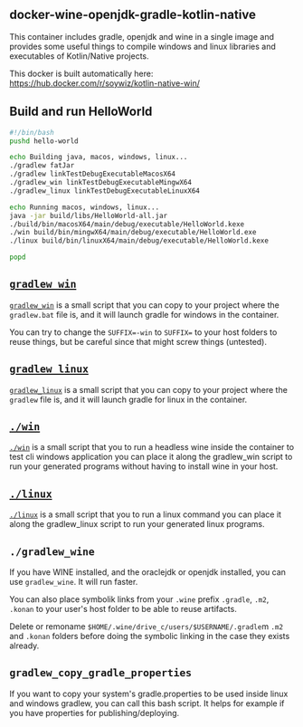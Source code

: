 ## docker-wine-openjdk-gradle-kotlin-native

This container includes gradle, openjdk and wine in a single image and provides some useful things
to compile windows and linux libraries and executables of Kotlin/Native projects.

This docker is built automatically here: <https://hub.docker.com/r/soywiz/kotlin-native-win/>

## Build and run HelloWorld

```bash
#!/bin/bash
pushd hello-world

echo Building java, macos, windows, linux...
./gradlew fatJar
./gradlew linkTestDebugExecutableMacosX64
./gradlew_win linkTestDebugExecutableMingwX64
./gradlew_linux linkTestDebugExecutableLinuxX64

echo Running macos, windows, linux...
java -jar build/libs/HelloWorld-all.jar
./build/bin/macosX64/main/debug/executable/HelloWorld.kexe
./win build/bin/mingwX64/main/debug/executable/HelloWorld.exe
./linux build/bin/linuxX64/main/debug/executable/HelloWorld.kexe

popd
```

## [`gradlew_win`](https://github.com/soywiz/docker-wine-openjdk-gradle-kotlin-native/blob/master/gradlew_win)

[`gradlew_win`](https://github.com/soywiz/docker-wine-openjdk-gradle-kotlin-native/blob/master/gradlew_win) 
is a small script that you can copy to your project where the `gradlew.bat` file is, and it will launch
gradle for windows in the container.

You can try to change the `SUFFIX=-win` to `SUFFIX=` to your host folders to reuse things,
but be careful since that might screw things (untested).

## [`gradlew_linux`](https://github.com/soywiz/docker-wine-openjdk-gradle-kotlin-native/blob/master/gradlew_linux)

[`gradlew_linux`](https://github.com/soywiz/docker-wine-openjdk-gradle-kotlin-native/blob/master/gradlew_linux) 
is a small script that you can copy to your project where the `gradlew` file is, and it will launch
gradle for linux in the container.

## [`./win`](https://github.com/soywiz/docker-wine-openjdk-gradle-kotlin-native/blob/master/win)

[`./win`](https://github.com/soywiz/docker-wine-openjdk-gradle-kotlin-native/blob/master/win) 
is a small script that you to run a headless wine inside the container to test cli windows application
you can place it along the gradlew_win script to run your generated programs without having to install
wine in your host.

## [`./linux`](https://github.com/soywiz/docker-wine-openjdk-gradle-kotlin-native/blob/master/linux)

[`./linux`](https://github.com/soywiz/docker-wine-openjdk-gradle-kotlin-native/blob/master/linux) 
is a small script that you to run a linux command you can place it along the gradlew_linux script to run
your generated linux programs.

## `./gradlew_wine`

If you have WINE installed, and the oraclejdk or openjdk installed, you can use `gradlew_wine`. It will run faster.

You can also place symbolik links from your `.wine` prefix `.gradle`, `.m2`, `.konan` to your user's host folder
to be able to reuse artifacts.

Delete or remoname `$HOME/.wine/drive_c/users/$USERNAME/.gradle`m `.m2` and `.konan` folders before doing
the symbolic linking in the case they exists already.

## `gradlew_copy_gradle_properties`

If you want to copy your system's gradle.properties to be used inside linux and windows gradlew, you can call this bash script.
It helps for example if you have properties for publishing/deploying.
